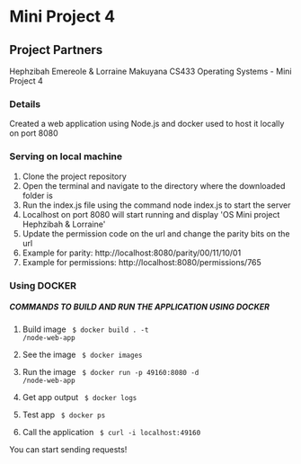 # Mini Project 4

## Project Partners
Hephzibah Emereole & Lorraine Makuyana
CS433 Operating Systems - Mini Project 4 

### Details
Created a web application using Node.js and docker used to host it locally on port 8080 

### Serving on local machine
1. Clone the project repository
2. Open the terminal and navigate to the directory where the downloaded folder is  
3. Run the index.js file using the command node index.js to start the server
4. Localhost on port 8080 will start running and display 'OS Mini project Hephzibah & Lorraine'
5. Update the permission code on the url and change the parity bits on the url
6. Example for parity: http://localhost:8080/parity/00/11/10/01
7. Example for permissions: http://localhost:8080/permissions/765

### Using DOCKER
##### COMMANDS TO BUILD AND RUN THE APPLICATION USING DOCKER

1. Build image
<code> $ docker build . -t <your-docker-username>/node-web-app </code> 

2. See the image 
<code> $ docker images </code>

3. Run the image 
<code> $ docker run -p 49160:8080 -d <your-docker-username>/node-web-app </code>

4. Get app output 
<code> $ docker logs <container-id></code>

5. Test app 
<code> $ docker ps </code> 

6. Call the application 
<code> $ curl -i localhost:49160 </code>

You can start sending requests!

